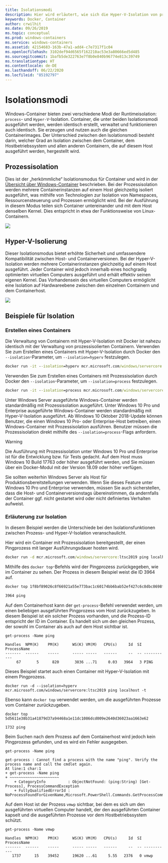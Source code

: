 ```yaml
---
title: Isolationsmodi
description: Hier wird erläutert, wie sich die Hyper-V-Isolation von prozessisolierten Containern unterscheidet.
keywords: Docker, Container
author: crwilhit
ms.date: 09/26/2019
ms.topic: conceptual
ms.prod: windows-containers
ms.service: windows-containers
ms.assetid: 42154683-163b-47a1-add4-c7e7317f1c04
ms.openlocfilehash: 3102def94d6565f162210ac53e3a80666ed5d485
ms.sourcegitcommit: 1bafb5de322763e7f8b0e840b96774e813c39749
ms.translationtype: HT
ms.contentlocale: de-DE
ms.lasthandoff: 06/22/2020
ms.locfileid: "85192797"
---
```

# <a name="isolation-modes"></a>Isolationsmodi

Windows-Container bieten zwei verschiedene Modi der Runtimeisolation: `process`- und `Hyper-V`-Isolation. Container, die unter beiden Isolationsmodi ausgeführt werden, werden identisch erstellt, verwaltet und funktionieren auch identisch. Sie erzeugen und nutzen auch die gleichen Containerimages. Der Unterschied zwischen den Isolationsmodi besteht darin, welcher Grad an Isolation zwischen dem Container, dem Hostbetriebssystem und allen anderen Containern, die auf diesem Host ausgeführt werden, hergestellt wird.

## <a name="process-isolation"></a>Prozessisolation

Dies ist der „herkömmliche“ Isolationsmodus für Container und wird in der [Übersicht über Windows-Container](../about/index.md) beschrieben. Bei der Prozessisolation werden mehrere Containerinstanzen auf einem Host gleichzeitig isoliert ausgeführt, was mithilfe von Technologien zur Isolation von Namespaces, Ressourcensteuerung und Prozessen ermöglicht wird. Bei der Ausführung in diesem Modus teilen sich Container untereinander und mit dem Host denselben Kernel.  Dies entspricht in etwa der Funktionsweise von Linux-Containern.

![](media/container-arch-process.png)

## <a name="hyper-v-isolation"></a>Hyper-V-Isolierung
Dieser Isolationsmodus bietet erhöhte Sicherheit und umfassendere Kompatibilität zwischen Host- und Containerversionen. Bei der Hyper-V-Isolation werden mehrere Containerinstanzen gleichzeitig auf einem Host ausgeführt. Jeder Container wird jedoch innerhalb eines hochgradig optimierten virtuellen Computers ausgeführt und erhält effektiv seinen eigenen Kernel. Das Vorhandensein des virtuellen Computers ermöglicht eine Isolation auf Hardwareebene zwischen den einzelnen Containern und dem Containerhost.

![](media/container-arch-hyperv.png)

## <a name="isolation-examples"></a>Beispiele für Isolation

### <a name="create-container"></a>Erstellen eines Containers

Die Verwaltung von Containern mit Hyper-V-Isolation mit Docker ist nahezu identisch mit der Verwaltung von prozessisolierten Containern. Verwenden Sie zum Erstellen eines Containers mit Hyper-V-Isolation durch Docker den `--isolation`-Parameter, um `--isolation=hyperv` festzulegen.

```cmd
docker run -it --isolation=hyperv mcr.microsoft.com/windows/servercore:ltsc2019 cmd
```

Verwenden Sie zum Erstellen eines Containers mit Prozessisolation durch Docker den `--isolation`-Parameter, um `--isolation=process` festzulegen.

```cmd
docker run -it --isolation=process mcr.microsoft.com/windows/servercore:ltsc2019 cmd
```

Unter Windows Server ausgeführte Windows-Container werden standardmäßig mit Prozessisolation ausgeführt. Unter Windows 10 Pro und Enterprise ausgeführte Windows-Container werden standardmäßig mit Hyper-V-Isolation ausgeführt. Ab Windows 10 Oktober 2018-Update können Benutzer, die einen Windows 10 Pro- oder Enterprise-Host betreiben, einen Windows-Container mit Prozessisolation ausführen. Benutzer müssen die Prozessisolation direkt mithilfe des `--isolation=process`-Flags anfordern.

> [!WARNING]
> Die Ausführung mit Prozessisolation unter Windows 10 Pro und Enterprise ist für die Entwicklung bzw. für Tests gedacht. Auf dem Host muss Windows 10 Build 17763 oder höher ausgeführt werden, und Sie müssen über ein Docker-Modul mit der Version 18.09 oder höher verfügen.
>
> Sie sollten weiterhin Windows Server als Host für Produktionsbereitstellungen verwenden. Wenn Sie dieses Feature unter Windows 10 Pro und Enterprise verwenden, müssen Sie auch sicherstellen, dass die Host- und Containerversionstags übereinstimmen, da andernfalls der Container ggf. nicht gestartet wird oder nicht definiertes Verhalten aufweist.

### <a name="isolation-explanation"></a>Erläuterung zur Isolation

In diesem Beispiel werden die Unterschiede bei den Isolationsfunktionen zwischen Prozess- und Hyper-V-Isolation veranschaulicht.

Hier wird ein Container mit Prozessisolation bereitgestellt, der einen Pingprozess mit langer Ausführungsdauer hosten wird.

``` cmd
docker run -d mcr.microsoft.com/windows/servercore:ltsc2019 ping localhost -t
```

Mithilfe des `docker top`-Befehls wird der Pingprozess zurückgegeben, wie im Container zu sehen. Der Prozess in diesem Beispiel weist die ID 3964 auf.

``` cmd
docker top 1f8bf89026c8f66921a55e773bac1c60174bb6bab52ef427c6c8dbc8698f9d7a

3964 ping
```

Auf dem Containerhost kann der `get-process`-Befehl verwendet werden, um einen beliebigen ausgeführten Pingprozess vom Host zurückzugeben. In diesem Beispiel ist ein solcher Prozess vorhanden, und die Prozess-ID entspricht der ID im Container. Es handelt sich um den gleichen Prozess, der sowohl im Container als auch auf dem Host sichtbar ist.

```
get-process -Name ping

Handles  NPM(K)    PM(K)      WS(K) VM(M)   CPU(s)     Id  SI ProcessName
-------  ------    -----      ----- -----   ------     --  -- -----------
     67       5      820       3836 ...71     0.03   3964   3 PING
```

Dieses Beispiel startet auch einen Container mit Hyper-V-Isolation mit einem Pingprozess.

```
docker run -d --isolation=hyperv mcr.microsoft.com/windows/servercore:ltsc2019 ping localhost -t
```

Ebenso kann `docker top` verwendet werden, um die ausgeführten Prozesse vom Container zurückzugeben.

```
docker top 5d5611e38b31a41879d37a94468a1e11dc1086dcd009e2640d36023aa1663e62

1732 ping
```

Beim Suchen nach dem Prozess auf dem Containerhost wird jedoch kein Pingprozess gefunden, und es wird ein Fehler ausgegeben.

```
get-process -Name ping

get-process : Cannot find a process with the name "ping". Verify the process name and call the cmdlet again.
At line:1 char:1
+ get-process -Name ping
+ ~~~~~~~~~~~~~~~~~~~~~~
    + CategoryInfo          : ObjectNotFound: (ping:String) [Get-Process], ProcessCommandException
    + FullyQualifiedErrorId : NoProcessFoundForGivenName,Microsoft.PowerShell.Commands.GetProcessCommand
```

Auf dem Host ist der Prozess `vmwp` sichtbar, bei dem es sich um den ausgeführten virtuellen Computer handelt, der den ausgeführten Container kapselt und die ausgeführten Prozesse vor dem Hostbetriebssystem schützt.

```
get-process -Name vmwp

Handles  NPM(K)    PM(K)      WS(K) VM(M)   CPU(s)     Id  SI ProcessName
-------  ------    -----      ----- -----   ------     --  -- -----------
   1737      15    39452      19620 ...61     5.55   2376   0 vmwp
```
